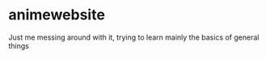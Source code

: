 # animewebsite
Just me messing around with it, trying to learn mainly the basics of general things 

